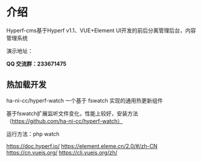 # 介绍

Hyperf-cms基于Hyperf v1.1、VUE+Element UI开发的前后分离管理后台，内容管理系统

演示地址：

**QQ 交流群：233671475**

## 热加载开发

ha-ni-cc/hyperf-watch 一个基于 fswatch 实现的通用热更新组件

基于fswatch扩展监听文件变化，性能上较好，安装方法（https://github.com/ha-ni-cc/hyperf-watch）

运行方法：php watch




https://doc.hyperf.io/
https://element.eleme.cn/2.0/#/zh-CN
https://cn.vuejs.org/
https://cli.vuejs.org/zh/

